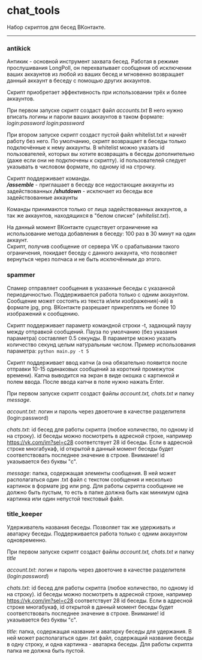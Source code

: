 # chat_tools
Набор скриптов для бесед ВКонтакте.
***
### antikick
Антикик - основной инструмент захвата бесед. Работая в режиме прослушивания LongPoll, он перехватывает сообщения об исключении ваших аккаунтов из любой из ваших бесед и мгновенно возвращает данный аккаунт в беседу с помощью других аккаунтов.   

Скрипт приобретает эффективность при использовании трёх и более аккаунтов. 

При первом запуске скрипт создаст файл _accounts.txt_ 
В него нужно вписать логины и пароли ваших аккаунтов в таком формате: 
_login:password 
login:password_ 

При втором запуске скрипт создаст пустой файл whitelist.txt и начнёт работу без него. 
По умолчанию, скрипт возвращает в беседы только подключённые к нему аккаунты. В whitelist можно указать id пользователей, которых вы хотите возвращать в беседы дополнительно (даже если они не подключены к скрипту). id пользователей следует указывать в числовом формате, по одному id на строчку. 

Скрипт поддерживает команды.  
***/assemble*** - приглашает в беседу все недостающие аккаунты из задействованных 
***/shutdown*** - исключает из беседы все задействованные аккаунты 

Команды принимаются только от лица задействованных аккаунтов, а так же аккаунтов, находящихся в "белом списке" (_whitelist.txt_). 
  
На данный момент ВКонтакте существует ограничение на использование метода добавления в беседу: 100 раз в 30 минут на один аккаунт.  
Скрипт, получив сообщение от сервера VK о срабатывании такого ограничения, покидает беседу с данного аккаунта, что позволяет вернуться через полчаса и не быть исключённым до этого.  

### spammer
Спамер отправляет сообщения в указанные беседы с указанной периодичностью. 
Поддерживается работа только с одним аккаунтом. 
Сообщение может состоять из текста и/или изображения(-ий) в формате jpg, png. ВКонтакте разрешает прикреплять не более 10 изображений к сообщению.  

Скрипт поддерживает параметр командной строки -t, задающий паузу между отправкой сообщений. Пауза по умолчанию (без указания параметра) составляет 0.5 секунды. В параметре можно указать количество секунд целым натуральным числом. 
Пример использования параметра:
`python main.py -t 5`


Скрипт поддерживает ввод капчи (а она обязательно появится после отправки 10-15 одинаковых сообщений за короткий промежуток времени). Капча выводится на экран в виде окошка с картинкой и полем ввода. После ввода капчи в поле нужно нажать Enter. 

При первом запуске скрипт создаст файлы _account.txt, chats.txt_ и папку _message_. 

_account.txt_: логин и пароль через двоеточие в качестве разделителя (login:password) 

_chats.txt_: id бесед для работы скрипта (любое количество, по одному id на строку). id беседы можно посмотреть в адресной строке, например https://vk.com/im?sel=c28 соответствует 28 id беседы. Если в адресной строке многабукаф, id открытой в данный момент беседы будет соответствовать последнее значение в строке. Внимание! id указывается без буквы "c". 

_message_: папка, содержащая элементы сообщения. В ней может располагаться один .txt файл с текстом сообщения и несколько картинок в формате jpg или png. Для работы скрипта сообщение не должно быть пустым, то есть в папке должна быть как минимум одна картинка или один непустой текстовый файл.  


### title_keeper
Удерживатель названия беседы. Позволяет так же удерживать и аватарку беседы. 
Поддерживается работа только с одним аккаунтом одновременно. 

При первом запуске скрипт создаст файлы _account.txt, chats.txt_ и папку _title_ 

_account.txt_: логин и пароль через двоеточие в качестве разделителя (_login:password_) 

_chats.txt_: id бесед для работы скрипта (любое количество, по одному id на строку). id беседы можно посмотреть в адресной строке, например https://vk.com/im?sel=c28 соответствует 28 id беседы. Если в адресной строке многабукаф, id открытой в данный момент беседы будет соответствовать последнее значение в строке. Внимание! id указывается без буквы "c". 

_title_: папка, содержащая название и аватарку беседы для удержания. В ней может располагаться один .txt файл, содержащий название беседы в одну строку, и одна картинка - аватарка беседы. Для работы скрипта папка не должна быть пустой.
